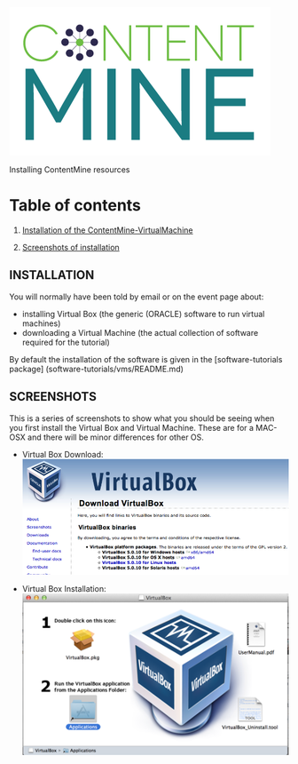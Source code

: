![ContentMine logo](https://github.com/ContentMine/assets/blob/master/png/Content_mine(small).png)

Installing ContentMine resources

# Table of contents

1. [Installation of the ContentMine-VirtualMachine](#installation)

2. [Screenshots of installation](#screenshots)

## INSTALLATION

You will normally have been told by email or on the event page about:

 * installing Virtual Box (the generic (ORACLE) software to run virtual machines)
 * downloading a Virtual Machine (the actual collection of software required for the tutorial)
 
By default the installation of the software is given in the [software-tutorials package] (software-tutorials/vms/README.md)


## SCREENSHOTS

This is a series of screenshots to show what you should be seeing when you first install the Virtual Box and Virtual Machine. These are for a MAC-OSX and there will be minor differences for other OS.


 * Virtual Box Download: 
![alt text](vm-virtualbox-download.png "VirtualBox download")


 * Virtual Box Installation: 
![alt text](vm-installer.png "MAC-OSX installer")

